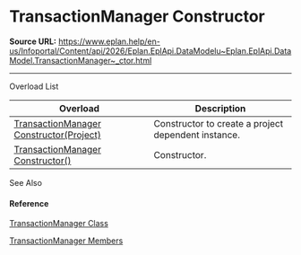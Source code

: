 # TransactionManager Constructor

**Source URL:** https://www.eplan.help/en-us/Infoportal/Content/api/2026/Eplan.EplApi.DataModelu~Eplan.EplApi.DataModel.TransactionManager~_ctor.html

---

Overload List

| Overload | Description |
| --- | --- |
| [TransactionManager Constructor(Project)](Eplan.EplApi.DataModelu~Eplan.EplApi.DataModel.TransactionManager~_ctor(Project).html) | Constructor to create a project dependent instance. |
| [TransactionManager Constructor()](Eplan.EplApi.DataModelu~Eplan.EplApi.DataModel.TransactionManager~_ctor().html) | Constructor. |



See Also

#### Reference

[TransactionManager Class](Eplan.EplApi.DataModelu~Eplan.EplApi.DataModel.TransactionManager.html)
  
[TransactionManager Members](Eplan.EplApi.DataModelu~Eplan.EplApi.DataModel.TransactionManager_members.html)